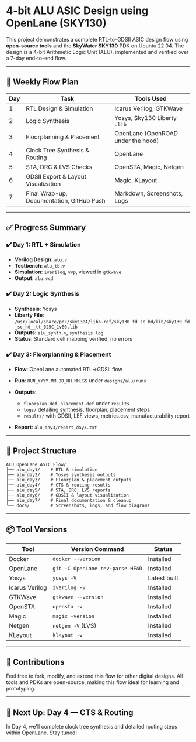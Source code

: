 # 4-bit ALU ASIC Design using OpenLane (SKY130)

This project demonstrates a complete RTL-to-GDSII ASIC design flow using **open-source tools** and the **SkyWater SKY130** PDK on Ubuntu 22.04. The design is a 4-bit Arithmetic Logic Unit (ALU), implemented and verified over a 7-day end-to-end flow.

---

## 🔁 Weekly Flow Plan

| Day | Task                                      | Tools Used                         |
| --- | ----------------------------------------- | ---------------------------------- |
| 1   | RTL Design & Simulation                   | Icarus Verilog, GTKWave            |
| 2   | Logic Synthesis                           | Yosys, Sky130 Liberty `.lib`       |
| 3   | Floorplanning & Placement                 | OpenLane (OpenROAD under the hood) |
| 4   | Clock Tree Synthesis & Routing            | OpenLane                           |
| 5   | STA, DRC & LVS Checks                     | OpenSTA, Magic, Netgen             |
| 6   | GDSII Export & Layout Visualization       | Magic, KLayout                     |
| 7   | Final Wrap-up, Documentation, GitHub Push | Markdown, Screenshots, Logs        |

---

## ✅ Progress Summary

### ✔️ Day 1: RTL + Simulation

* **Verilog Design**: `alu.v`
* **Testbench**: `alu_tb.v`
* **Simulation**: `iverilog`, `vvp`, viewed in `gtkwave`
* **Output**: `alu.vcd`

### ✔️ Day 2: Logic Synthesis

* **Synthesis**: Yosys
* **Liberty File**: `/usr/local/share/pdk/sky130A/libs.ref/sky130_fd_sc_hd/lib/sky130_fd_sc_hd__tt_025C_1v80.lib`
* **Outputs**: `alu_synth.v`, `synthesis.log`
* **Status**: Standard cell mapping verified, no errors

### ✔️ Day 3: Floorplanning & Placement

* **Flow**: OpenLane automated RTL→GDSII flow
* **Run**: `RUN_YYYY.MM.DD_HH.MM.SS` under `designs/alu/runs`
* **Outputs**:

  * `floorplan.def`, `placement.def` under `results`
  * `logs/` detailing synthesis, floorplan, placement steps
  * `results/` with GDSII, LEF views, metrics.csv, manufacturability report
* **Report**: `alu_day3/report_day3.txt`

---

## 📁 Project Structure

```
ALU_OpenLane_ASIC_Flow/
├── alu_day1/    # RTL & simulation
├── alu_day2/    # Yosys synthesis outputs
├── alu_day3/    # Floorplan & placement outputs
├── alu_day4/    # CTS & routing results
├── alu_day5/    # STA, DRC, LVS reports
├── alu_day6/    # GDSII & layout visualization
├── alu_day7/    # Final documentation & cleanup
└── docs/        # Screenshots, logs, and flow diagrams
```

---

## 📦 Tool Versions

| Tool           | Version Command                  | Status       |
| -------------- | -------------------------------- | ------------ |
| Docker         | `docker --version`               | Installed    |
| OpenLane       | `git -C OpenLane rev-parse HEAD` | Installed    |
| Yosys          | `yosys -V`                       | Latest built |
| Icarus Verilog | `iverilog -V`                    | Installed    |
| GTKWave        | `gtkwave --version`              | Installed    |
| OpenSTA        | `opensta -v`                     | Installed    |
| Magic          | `magic -version`                 | Installed    |
| Netgen         | `netgen -V` (LVS)                | Installed    |
| KLayout        | `klayout -v`                     | Installed    |

---

## 🌱 Contributions

Feel free to fork, modify, and extend this flow for other digital designs. All tools and PDKs are open-source, making this flow ideal for learning and prototyping.

---

## 📸 Next Up: Day 4 — CTS & Routing

In Day 4, we'll complete clock tree synthesis and detailed routing steps within OpenLane. Stay tuned!
